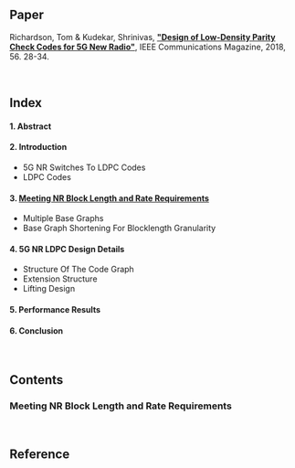 
## Paper 
Richardson, Tom & Kudekar, Shrinivas, <a href="https://ieeexplore.ieee.org/document/8316763">**"Design of Low-Density Parity Check Codes for 5G New Radio"**</a>, IEEE Communications Magazine, 2018, 56. 28-34.    

</br>

## Index
#### 1. Abstract
#### 2. Introduction    
- 5G NR Switches To LDPC Codes    
- LDPC Codes
#### 3. [Meeting NR Block Length and Rate Requirements](#meeting-nr-block-length-and-rate-requirements)
- Multiple Base Graphs
- Base Graph Shortening For Blocklength Granularity
#### 4. 5G NR LDPC Design Details
- Structure Of The Code Graph
- Extension Structure
- Lifting Design
#### 5. Performance Results
#### 6. Conclusion 

</br>

## Contents
### Meeting NR Block Length and Rate Requirements


</br>

## Reference

